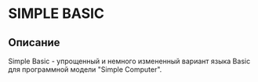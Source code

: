 # SIMPLE BASIC
## Описание
Simple Basic - упрощенный и немного измененный вариант языка Basic для программной модели "Simple Computer". 
